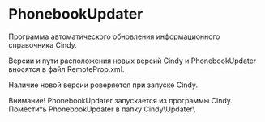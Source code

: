 # PhonebookUpdater
Программа автоматического обновления информационного справочника Cindy.

Версии и пути расположения новых версий Cindy и PhonebookUpdater вносятся в файл RemoteProp.xml.

Наличие новой версии роверяется при запуске Cindy.

Внимание!
PhonebookUpdater запускается из программы Cindy.
Поместить PhonebookUpdater в папку Cindy\Updater\
